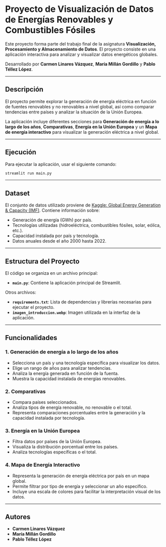 # Proyecto de Visualización de Datos de Energías Renovables y Combustibles Fósiles

Este proyecto forma parte del trabajo final de la asignatura **Visualización, Procesamiento y Almacenamiento de Datos**.
El proyecto consiste en una aplicación interactiva para analizar y visualizar datos energéticos globales.

Desarrollado por **Carmen Linares Vázquez**, **María Millán Gordillo** y **Pablo Téllez López**.

---

## Descripción

El proyecto permite explorar la generación de energía eléctrica en función de fuentes renovables y no renovables a nivel global, así como comparar tendencias entre países y analizar la situación de la Unión Europea.

La aplicación incluye diferentes secciones para **Generación de energía a lo largo de los años**, **Comparativas**, **Energía en la Unión Europea** y un **Mapa de energía interactivo** para visualizar la generación eléctrica a nivel global.

---

## Ejecución

Para ejecutar la aplicación, usar el siguiente comando:

```bash
streamlit run main.py
```

---

## Dataset

El conjunto de datos utilizado proviene de [Kaggle: Global Energy Generation & Capacity (IMF)](https://www.kaggle.com/datasets/pinuto/global-energy-generation-and-capacity-imf). Contiene información sobre:

- Generación de energía (GWh) por país.
- Tecnologías utilizadas (hidroeléctrica, combustibles fósiles, solar, eólica, etc.).
- Capacidad instalada por país y tecnología.
- Datos anuales desde el año 2000 hasta 2022.

---

## Estructura del Proyecto

El código se organiza en un archivo principal:

- **`main.py`**: Contiene la aplicación principal de Streamlit.

Otros archivos:

- **`requirements.txt`**: Lista de dependencias y librerías necesarias para ejecutar el proyecto.
- **`imagen_introduccion.webp`**: Imagen utilizada en la interfaz de la aplicación.

---

## Funcionalidades

### 1. Generación de energía a lo largo de los años

- Selecciona un país y una tecnología específica para visualizar los datos.
- Elige un rango de años para analizar tendencias.
- Analiza la energía generada en función de la fuenta.
- Muestra la capacidad instalada de energías renovables.

### 2. Comparativas

- Compara países seleccionados.
- Analiza tipos de energía renovable, no renovable o el total.
- Representa comparaciones porcentuales entre la generación y la capacidad instalada por tecnología.

### 3. Energía en la Unión Europea

- Filtra datos por países de la Unión Europea.
- Visualiza la distribución porcentual entre los países.
- Analiza tecnologías específicas o el total.

### 4. Mapa de Energía Interactivo

- Representa la generación de energía eléctrica por país en un mapa global.
- Permite filtrar por tipo de energía y seleccionar un año específico.
- Incluye una escala de colores para facilitar la interpretación visual de los datos.

---

## Autores

- **Carmen Linares Vázquez**
- **María Millán Gordillo**
- **Pablo Téllez López**
